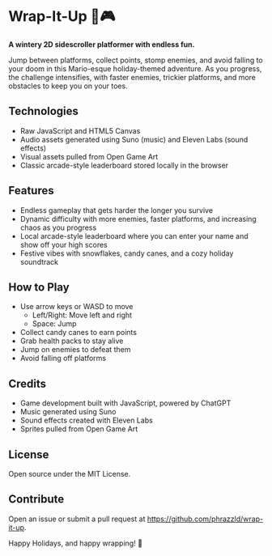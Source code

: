 # Wrap-It-Up 🎄🎮

**A wintery 2D sidescroller platformer with endless fun.**

Jump between platforms, collect points, stomp enemies, and avoid falling to your doom in this Mario-esque holiday-themed adventure. As you progress, the challenge intensifies, with faster enemies, trickier platforms, and more obstacles to keep you on your toes.

## Technologies

- Raw JavaScript and HTML5 Canvas
- Audio assets generated using Suno (music) and Eleven Labs (sound effects)
- Visual assets pulled from Open Game Art
- Classic arcade-style leaderboard stored locally in the browser

## Features

- Endless gameplay that gets harder the longer you survive
- Dynamic difficulty with more enemies, faster platforms, and increasing chaos as you progress
- Local arcade-style leaderboard where you can enter your name and show off your high scores
- Festive vibes with snowflakes, candy canes, and a cozy holiday soundtrack

## How to Play

- Use arrow keys or WASD to move
  - Left/Right: Move left and right
  - Space: Jump
- Collect candy canes to earn points
- Grab health packs to stay alive
- Jump on enemies to defeat them
- Avoid falling off platforms

## Credits

- Game development built with JavaScript, powered by ChatGPT
- Music generated using Suno
- Sound effects created with Eleven Labs
- Sprites pulled from Open Game Art

## License

Open source under the MIT License.

## Contribute

Open an issue or submit a pull request at https://github.com/phrazzld/wrap-it-up.

Happy Holidays, and happy wrapping! 🎁
